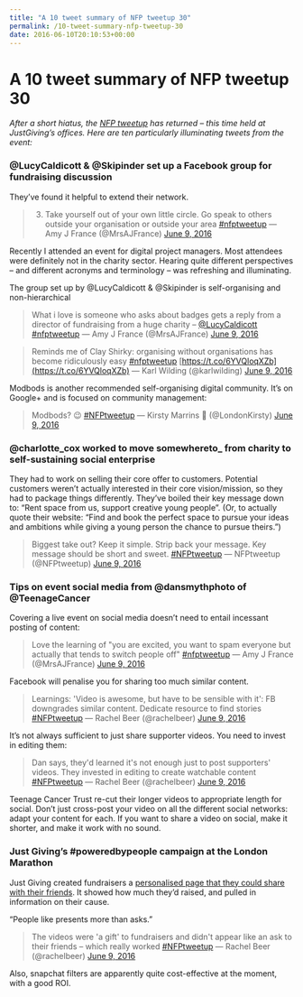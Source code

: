 ```yaml
---
title: "A 10 tweet summary of NFP tweetup 30"
permalink: /10-tweet-summary-nfp-tweetup-30
date: 2016-06-10T20:10:53+00:00
---
```


# A 10 tweet summary of NFP tweetup 30

*After a short hiatus, the [NFP tweetup](http://www.eventbrite.co.uk/e/nfptweetup-30-9-june-2016-tickets-25771964640) has returned – this time held at JustGiving’s offices. Here are ten particularly illuminating tweets from the event:*

### @LucyCaldicott & @Skipinder set up a Facebook group for fundraising discussion

They’ve found it helpful to extend their network.

> 3. Take yourself out of your own little circle. Go speak to others outside your organisation or outside your area [#nfptweetup](https://twitter.com/hashtag/nfptweetup?src=hash&ref_src=twsrc%5Etfw)
> — Amy J France (@MrsAJFrance) [June 9, 2016](https://twitter.com/MrsAJFrance/status/740958390793428992?ref_src=twsrc%5Etfw)

Recently I attended an event for digital project managers. Most attendees were definitely not in the charity sector. Hearing quite different perspectives – and different acronyms and terminology – was refreshing and illuminating.

The group set up by @LucyCaldicott & @Skipinder is self-organising and non-hierarchical

> What i love is someone who asks about badges gets a reply from a director of fundraising from a huge charity – [@LucyCaldicott](https://twitter.com/LucyCaldicott?ref_src=twsrc%5Etfw) [#nfptweetup](https://twitter.com/hashtag/nfptweetup?src=hash&ref_src=twsrc%5Etfw)
> — Amy J France (@MrsAJFrance) [June 9, 2016](https://twitter.com/MrsAJFrance/status/740958767018352644?ref_src=twsrc%5Etfw)

> Reminds me of Clay Shirky: organising without organisations has become ridiculously easy [#nfptweetup](https://twitter.com/hashtag/nfptweetup?src=hash&ref_src=twsrc%5Etfw)  [https://t.co/6YVQloqXZb](https://t.co/6YVQloqXZb)
> — Karl Wilding (@karlwilding) [June 9, 2016](https://twitter.com/karlwilding/status/740959304874921984?ref_src=twsrc%5Etfw)

Modbods is another recommended self-organising digital community. It’s on Google+ and is focused on community management:

> Modbods? 😉 [#NFPtweetup](https://twitter.com/hashtag/NFPtweetup?src=hash&ref_src=twsrc%5Etfw)
> — Kirsty Marrins 📝 (@LondonKirsty) [June 9, 2016](https://twitter.com/LondonKirsty/status/740961866860630016?ref_src=twsrc%5Etfw)

### @charlotte_cox worked to move somewhereto_ from charity to self-sustaining social enterprise

They had to work on selling their core offer to customers. Potential customers weren’t actually interested in their core vision/mission, so they had to package things differently.
They’ve boiled their key message down to: “Rent space from us, support creative young people”. (Or, to actually quote their website: “Find and book the perfect space to pursue your ideas and ambitions while giving a young person the chance to pursue theirs.”)

> Biggest take out? Keep it simple. Strip back your message. Key message should be short and sweet. [#NFPtweetup](https://twitter.com/hashtag/NFPtweetup?src=hash&ref_src=twsrc%5Etfw)
> — NFPtweetup (@NFPtweetup) [June 9, 2016](https://twitter.com/NFPtweetup/status/740970233943461888?ref_src=twsrc%5Etfw)

### Tips on event social media from @dansmythphoto of @TeenageCancer

Covering a live event on social media doesn’t need to entail incessant posting of content:

> Love the learning of "you are excited, you want to spam everyone but actually that tends to switch people off" [#nfptweetup](https://twitter.com/hashtag/nfptweetup?src=hash&ref_src=twsrc%5Etfw)
> — Amy J France (@MrsAJFrance) [June 9, 2016](https://twitter.com/MrsAJFrance/status/740972516601135104?ref_src=twsrc%5Etfw)

Facebook will penalise you for sharing too much similar content.

> Learnings: 'Video is awesome, but have to be sensible with it': FB downgrades similar content. Dedicate resource to find stories [#NFPtweetup](https://twitter.com/hashtag/NFPtweetup?src=hash&ref_src=twsrc%5Etfw)
> — Rachel Beer (@rachelbeer) [June 9, 2016](https://twitter.com/rachelbeer/status/740974825796145152?ref_src=twsrc%5Etfw)

It’s not always sufficient to just share supporter videos. You need to invest in editing them:

> Dan says, they'd learned it's not enough just to post supporters' videos. They invested in editing to create watchable content [#NFPtweetup](https://twitter.com/hashtag/NFPtweetup?src=hash&ref_src=twsrc%5Etfw)
> — Rachel Beer (@rachelbeer) [June 9, 2016](https://twitter.com/rachelbeer/status/740973287799394304?ref_src=twsrc%5Etfw)

Teenage Cancer Trust re-cut their longer videos to appropriate length for social.
Don’t just cross-post your video on all the different social networks: adapt your content for each.
If you want to share a video on social, make it shorter, and make it work with no sound.

### Just Giving’s #poweredbypeople campaign at the London Marathon

Just Giving created fundraisers a [personalised page that they could share with their friends](https://poweredbypeople.justgiving.com/). It showed how much they’d raised, and pulled in information on their cause.

“People like presents more than asks.”

> The videos were 'a gift' to fundraisers and didn't appear like an ask to their friends – which really worked [#NFPtweetup](https://twitter.com/hashtag/NFPtweetup?src=hash&ref_src=twsrc%5Etfw)
> — Rachel Beer (@rachelbeer) [June 9, 2016](https://twitter.com/rachelbeer/status/740987592947183616?ref_src=twsrc%5Etfw)

Also, snapchat filters are apparently quite cost-effective at the moment, with a good ROI.